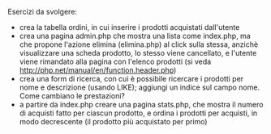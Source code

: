 Esercizi da svolgere:
- crea la tabella ordini, in cui inserire i prodotti acquistati dall'utente
- crea una pagina admin.php che mostra una lista come index.php, ma che propone l'azione elimina (elimina.php) al click sulla stessa, anzichè visualizzare una scheda prodotto, lo stesso viene cancellato, e l'utente viene rimandato alla pagina con l'elenco prodotti (si veda http://php.net/manual/en/function.header.php)
- crea una form di ricerca, con cui è possibile ricercare i prodotti per nome e descrizione (usando LIKE); aggiungi un indice sul campo nome. Come cambiano le prestazioni?
- a partire da index.php creare una pagina stats.php, che mostra il numero di acquisti fatto per ciascun prodotto, e ordina i prodotti per acquisti, in modo decrescente (il prodotto più acquistato per primo)

